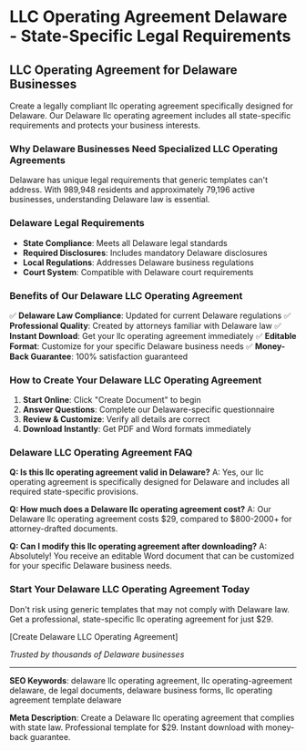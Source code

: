 # LLC Operating Agreement Delaware - State-Specific Legal Requirements

## LLC Operating Agreement for Delaware Businesses

Create a legally compliant llc operating agreement specifically designed for Delaware. Our Delaware llc operating agreement includes all state-specific requirements and protects your business interests.

### Why Delaware Businesses Need Specialized LLC Operating Agreements

Delaware has unique legal requirements that generic templates can't address. With 989,948 residents and approximately 79,196 active businesses, understanding Delaware law is essential.

### Delaware Legal Requirements

- **State Compliance**: Meets all Delaware legal standards
- **Required Disclosures**: Includes mandatory Delaware disclosures
- **Local Regulations**: Addresses Delaware business regulations
- **Court System**: Compatible with Delaware court requirements

### Benefits of Our Delaware LLC Operating Agreement

✅ **Delaware Law Compliance**: Updated for current Delaware regulations
✅ **Professional Quality**: Created by attorneys familiar with Delaware law
✅ **Instant Download**: Get your llc operating agreement immediately
✅ **Editable Format**: Customize for your specific Delaware business needs
✅ **Money-Back Guarantee**: 100% satisfaction guaranteed

### How to Create Your Delaware LLC Operating Agreement

1. **Start Online**: Click "Create Document" to begin
2. **Answer Questions**: Complete our Delaware-specific questionnaire
3. **Review & Customize**: Verify all details are correct
4. **Download Instantly**: Get PDF and Word formats immediately

### Delaware LLC Operating Agreement FAQ

**Q: Is this llc operating agreement valid in Delaware?**
A: Yes, our llc operating agreement is specifically designed for Delaware and includes all required state-specific provisions.

**Q: How much does a Delaware llc operating agreement cost?**
A: Our Delaware llc operating agreement costs $29, compared to $800-2000+ for attorney-drafted documents.

**Q: Can I modify this llc operating agreement after downloading?**
A: Absolutely! You receive an editable Word document that can be customized for your specific Delaware business needs.

### Start Your Delaware LLC Operating Agreement Today

Don't risk using generic templates that may not comply with Delaware law. Get a professional, state-specific llc operating agreement for just $29.

[Create Delaware LLC Operating Agreement]

*Trusted by thousands of Delaware businesses*

---

**SEO Keywords**: delaware llc operating agreement, llc operating-agreement delaware, de legal documents, delaware business forms, llc operating agreement template delaware

**Meta Description**: Create a Delaware llc operating agreement that complies with state law. Professional template for $29. Instant download with money-back guarantee.
